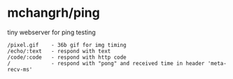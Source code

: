 # mchangrh/ping

tiny webserver for ping testing

```
/pixel.gif    - 36b gif for img timing
/echo/:text   - respond with text
/code/:code   - respond with http code
/             - respond with "pong" and received time in header 'meta-recv-ms'
```